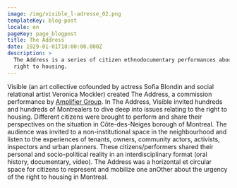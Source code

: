 ```yaml
---
image: /img/visible_l-adresse_02.png
templateKey: blog-post
locale: en
pageKey: page_blogpost
title: The Address
date: 1929-01-01T18:00:00.000Z
description: >
  The Address is a series of citizen ethnodocumentary performances about the
  right to housing.
---
```

Visible (an art collective cofounded by actress Sofia Blondin and social relational artist Veronica Mockler) created The Address, a commission performance by [Amplifier Group](http://amplifier-amplifier.com). In The Address, Visible invited hundreds and hundreds of Montrealers to dive deep into issues relating to the right to housing. Different citizens were brought to perform and share their perspectives on the situation in Côte-des-Neiges borough of Montreal. The audience was invited to a non-institutional space in the neighbourhood and listen to the experiences of tenants, owners, community actors, activists, inspectors and urban planners. These citizens/performers shared their personal and socio-political reality in an interdisciplinary format (oral history, documentary, video). The Address was a horizontal et circular space for citizens to represent and mobilize one anOther about the urgency of the right to housing in Montreal.
